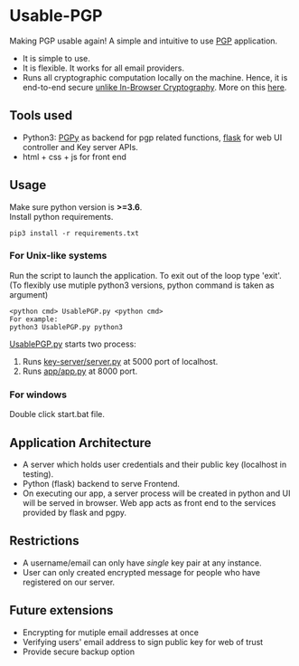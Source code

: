 # Usable-PGP
Making PGP usable again!
A simple and intuitive to use [PGP](https://en.wikipedia.org/wiki/Pretty_Good_Privacy) application.
- It is simple to use.
- It is flexible. It works for all email providers.
- Runs all cryptographic computation locally on the machine. Hence, it is end-to-end secure [unlike In-Browser Cryptography](https://tonyarcieri.com/whats-wrong-with-webcrypto). More on this [here](https://security.stackexchange.com/questions/173620/what-s-wrong-with-in-browser-cryptography-in-2017).

## Tools used
- Python3: [PGPy](https://github.com/SecurityInnovation/PGPy) as backend for pgp related functions, [flask](https://github.com/pallets/flask/) for web UI controller and Key server APIs.
- html + css + js for front end

## Usage
Make sure python version is **>=3.6**.
<br>
Install python requirements.
```
pip3 install -r requirements.txt
```

### For Unix-like systems
Run the script to launch the application. To exit out of the loop type 'exit'. (To flexibly use mutiple python3 versions, python command is taken as argument)
```
<python cmd> UsablePGP.py <python cmd>
For example:
python3 UsablePGP.py python3
```
[UsablePGP.py](./UsablePGP.py) starts two process:
1. Runs [key-server/server.py](./key-server/server.py) at 5000 port of localhost.
2. Runs [app/app.py](./app/app.py) at 8000 port.

### For windows
Double click start.bat file.

## Application Architecture
- A server which holds user credentials and their public key (localhost in testing).
- Python (flask) backend to serve Frontend.
- On executing our app, a server process will be created in python and UI will be served in browser. Web app acts as front end to the services provided by flask and pgpy.

## Restrictions
- A username/email can only have *single* key pair at any instance.
- User can only created encrypted message for people who have registered on our server.

## Future extensions
- Encrypting for mutiple email addresses at once
- Verifying users' email address to sign public key for web of trust
- Provide secure backup option
